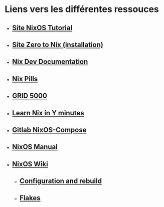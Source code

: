 # Liens vers les différentes ressouces

- ## [Site NixOS Tutorial](https://nixos.org/learn.html)
- ## [Site Zero to Nix (installation)](https://zero-to-nix.com/)
- ## [Nix Dev Documentation](https://nix.dev/)
- ## [Nix Pills](https://nixos.org/guides/nix-pills/)
- ## [GRID 5000](https://www.grid5000.fr/w/Grid5000:Home)
- ## [Learn Nix in Y minutes](https://learnxinyminutes.com/docs/nix/)
- ## [Gitlab NixOS-Compose](https://gitlab.inria.fr/nixos-compose/nixos-compose)
- ## [NixOS Manual](https://nixos.org/manual/nix/stable/introduction.html)
- ## [NixOS Wiki](https://nixos.wiki/wiki)
    - ## [Configuration and rebuild](https://nixos.wiki/wiki/Nixos-rebuild)
    - ## [Flakes](https://nixos.wiki/wiki/Flakes)



